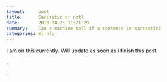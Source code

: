 ```yaml
---
layout:     post
title:      Sarcastic or not?
date:       2018-04-25 11:21:29
summary:    Can a machine tell if a sentence is sarcastic?
categories: ml nlp
---
```


I am on this currently. Will  update as soon as i finish this post.

.

.
